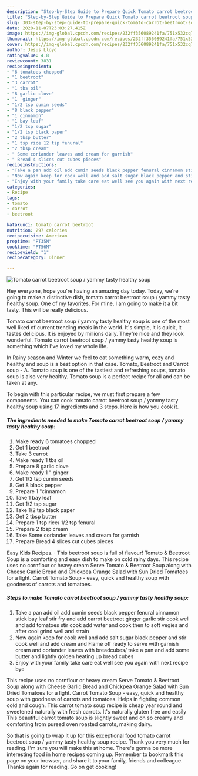 ```yaml
---
description: "Step-by-Step Guide to Prepare Quick Tomato carrot beetroot soup / yammy tasty healthy soup"
title: "Step-by-Step Guide to Prepare Quick Tomato carrot beetroot soup / yammy tasty healthy soup"
slug: 303-step-by-step-guide-to-prepare-quick-tomato-carrot-beetroot-soup-yammy-tasty-healthy-soup
date: 2020-11-07T23:03:27.415Z
image: https://img-global.cpcdn.com/recipes/232ff356089241fa/751x532cq70/tomato-carrot-beetroot-soup-yammy-tasty-healthy-soup-recipe-main-photo.jpg
thumbnail: https://img-global.cpcdn.com/recipes/232ff356089241fa/751x532cq70/tomato-carrot-beetroot-soup-yammy-tasty-healthy-soup-recipe-main-photo.jpg
cover: https://img-global.cpcdn.com/recipes/232ff356089241fa/751x532cq70/tomato-carrot-beetroot-soup-yammy-tasty-healthy-soup-recipe-main-photo.jpg
author: Jesus Lloyd
ratingvalue: 4.8
reviewcount: 3831
recipeingredient:
- "6 tomatoes chopped"
- "1 beetroot"
- "3 carrot"
- "1 tbs oil"
- "8 garlic clove"
- "1  ginger"
- "1/2 tsp cumin seeds"
- "8 black pepper"
- "1 cinnamon"
- "1 bay leaf"
- "1/2 tsp sugar"
- "1/2 tsp black paper"
- "2 tbsp butter"
- "1 tsp rice 12 tsp fenural"
- "2 tbsp cream"
- " Some coriander leaves and cream for garnish"
- " Bread 4 slices cut cubes pieces"
recipeinstructions:
- "Take a pan add oil add cumin seeds black pepper fenural cinnamon stick bay leaf stir fry and add carrot beetroot ginger garlic stir cook well and add tomatoes stir cook add water and cook then to soft vegies and after cool grind well and strain"
- "Now again keep for cook well and add salt sugar black pepper and stir cook well and add cream and Flame off ready to serve with garnish cream and coriander leaves with breadcubes/ take a pan and add some butter and lightly golden heating up bread cubes"
- "Enjoy with your family take care eat well see you again with next recipe bye"
categories:
- Recipe
tags:
- tomato
- carrot
- beetroot

katakunci: tomato carrot beetroot 
nutrition: 297 calories
recipecuisine: American
preptime: "PT35M"
cooktime: "PT56M"
recipeyield: "1"
recipecategory: Dinner

---
```



![Tomato carrot beetroot soup / yammy tasty healthy soup](https://img-global.cpcdn.com/recipes/232ff356089241fa/751x532cq70/tomato-carrot-beetroot-soup-yammy-tasty-healthy-soup-recipe-main-photo.jpg)

Hey everyone, hope you're having an amazing day today. Today, we're going to make a distinctive dish, tomato carrot beetroot soup / yammy tasty healthy soup. One of my favorites. For mine, I am going to make it a bit tasty. This will be really delicious.

Tomato carrot beetroot soup / yammy tasty healthy soup is one of the most well liked of current trending meals in the world. It's simple, it is quick, it tastes delicious. It is enjoyed by millions daily. They're nice and they look wonderful. Tomato carrot beetroot soup / yammy tasty healthy soup is something which I've loved my whole life.

In Rainy season and Winter we feel to eat something warm, cozy and healthy and soup is a best option in that case. Tomato, Beetroot and Carrot soup - A. Tomato soup is one of the tastiest and refreshing soups, tomato soup is also very healthy. Tomato soup is a perfect recipe for all and can be taken at any.


To begin with this particular recipe, we must first prepare a few components. You can cook tomato carrot beetroot soup / yammy tasty healthy soup using 17 ingredients and 3 steps. Here is how you cook it.

<!--inarticleads1-->

##### The ingredients needed to make Tomato carrot beetroot soup / yammy tasty healthy soup:

1. Make ready 6 tomatoes chopped
1. Get 1 beetroot
1. Take 3 carrot
1. Make ready 1 tbs oil
1. Prepare 8 garlic clove
1. Make ready 1 &#34; ginger
1. Get 1/2 tsp cumin seeds
1. Get 8 black pepper
1. Prepare 1 &#34;cinnamon
1. Take 1 bay leaf
1. Get 1/2 tsp sugar
1. Take 1/2 tsp black paper
1. Get 2 tbsp butter
1. Prepare 1 tsp rice/ 1/2 tsp fenural
1. Prepare 2 tbsp cream
1. Take  Some coriander leaves and cream for garnish
1. Prepare  Bread 4 slices cut cubes pieces


Easy Kids Recipes. · This beetroot soup is full of flavour! Tomato &amp; Beetroot Soup is a comforting and easy dish to make on cold rainy days. This recipe uses no cornflour or heavy cream Serve Tomato &amp; Beetroot Soup along with Cheese Garlic Bread and Chickpea Orange Salad with Sun Dried Tomatoes for a light. Carrot Tomato Soup - easy, quick and healthy soup with goodness of carrots and tomatoes. 

<!--inarticleads2-->

##### Steps to make Tomato carrot beetroot soup / yammy tasty healthy soup:

1. Take a pan add oil add cumin seeds black pepper fenural cinnamon stick bay leaf stir fry and add carrot beetroot ginger garlic stir cook well and add tomatoes stir cook add water and cook then to soft vegies and after cool grind well and strain
1. Now again keep for cook well and add salt sugar black pepper and stir cook well and add cream and Flame off ready to serve with garnish cream and coriander leaves with breadcubes/ take a pan and add some butter and lightly golden heating up bread cubes
1. Enjoy with your family take care eat well see you again with next recipe bye


This recipe uses no cornflour or heavy cream Serve Tomato &amp; Beetroot Soup along with Cheese Garlic Bread and Chickpea Orange Salad with Sun Dried Tomatoes for a light. Carrot Tomato Soup - easy, quick and healthy soup with goodness of carrots and tomatoes. Helps in fighting common cold and cough. This carrot tomato soup recipe is cheap year round and sweetened naturally with fresh carrots. It&#39;s naturally gluten free and easily This beautiful carrot tomato soup is slightly sweet and oh so creamy and comforting from pureed oven roasted carrots, making dairy. 

So that is going to wrap it up for this exceptional food tomato carrot beetroot soup / yammy tasty healthy soup recipe. Thank you very much for reading. I'm sure you will make this at home. There's gonna be more interesting food in home recipes coming up. Remember to bookmark this page on your browser, and share it to your family, friends and colleague. Thanks again for reading. Go on get cooking!
